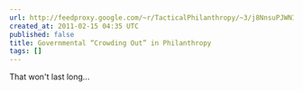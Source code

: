 ```yaml
---
url: http://feedproxy.google.com/~r/TacticalPhilanthropy/~3/j8NnsuPJWNI/governmental-crowding-out-in-philanthropy
created_at: 2011-02-15 04:35 UTC
published: false
title: Governmental “Crowding Out” in Philanthropy
tags: []
---
```


That won't last long...
